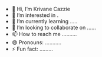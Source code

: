 - 👋 Hi, I’m Krivane Cazzie
- 👀 I’m interested in .
- 🌱 I’m currently learning .....
- 💞️ I’m looking to collaborate on ......
- 📫 How to reach me ..........
- 😄 Pronouns: ...........
- ⚡ Fun fact: .........

<!---
krivanecazzie/krivanecazzie is a ✨ special ✨ repository because its `README.md` (this file) appears on your GitHub profile.
You can click the Preview link to take a look at your changes.
--->
